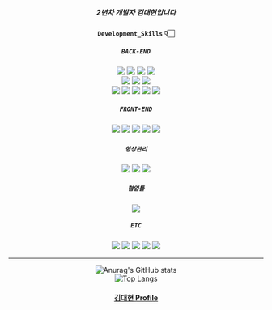 <div align=center>

##### 2년차 개발자 김대현입니다

#### `Development_Skills` 👇🏻

##### `BACK-END`
<img src="https://img.shields.io/badge/Spring-6DB33F?style=flat&logo=Spring&logoColor=white"/>
<img src="https://img.shields.io/badge/Spring Boot-6DB33F?style=flat&logo=Spring Boot&logoColor=white"/>
<img src="https://img.shields.io/badge/Java-007396?style=flat&logo=Java&logoColor=white"/>
<img src="https://img.shields.io/badge/Python-3776AB?style=flat&logo=Python&logoColor=white"/>
<br>
<img src="https://img.shields.io/badge/Linux-FCC624?style=flat&logo=Linux&logoColor=white"/>
<img src="https://img.shields.io/badge/Shell-FFD500?style=flat&logo=Shell&logoColor=white"/>
<img src="https://img.shields.io/badge/Docker-2496ED?style=flat&logo=Docker&logoColor=white"/></a>
<br>
<img src="https://img.shields.io/badge/Oracle-F80000?style=flat&logo=Oracle&logoColor=white"/>
<img src="https://img.shields.io/badge/MySQL-4479A1?style=flat&logo=MySQL&logoColor=white"/>
<img src="https://img.shields.io/badge/JPA-34E27A?style=flat&logo=JPA&logoColor=white"/>
<img src="https://img.shields.io/badge/Hibernate-59666C?style=flat&logo=Hibernate&logoColor=white"/>
<img src="https://img.shields.io/badge/Mybatis-1F4056?style=flat&logo=Mybatis&logoColor=white"/>
<br>


##### `FRONT-END`
<img src="https://img.shields.io/badge/HTML5-E34F26?style=flat&logo=HTML5&logoColor=white"/></a> 
<img src="https://img.shields.io/badge/CSS3-1572B6?style=flat&logo=CSS3&logoColor=white"/></a> 
<img src="https://img.shields.io/badge/JavaScript-F7DF1E?style=flat&logo=JavaScript&logoColor=white"/></a>
<img src="https://img.shields.io/badge/jQuery-0769AD?style=flat&logo=jQuery&logoColor=white"/></a>
<img src="https://img.shields.io/badge/Bootstrap-7952B3?style=flat&logo=Bootstrap&logoColor=white"/></a> 

##### `형상관리`
<img src="https://img.shields.io/badge/Git-F05032?style=flat&logo=Git&logoColor=white"/></a> 
<img src="https://img.shields.io/badge/GitHub-181717?style=flat&logo=GitHub&logoColor=white"/></a> 
<img src="https://img.shields.io/badge/Svn-3884FF?style=flat&logo=Svn&logoColor=white"/></a> 

##### `협업툴`
<img src="https://img.shields.io/badge/Notion-000000?style=flat&logo=Notion&logoColor=white"/></a> 

##### `ETC`
<img src="https://img.shields.io/badge/Apache Nifi-D22128?style=flat&logo=Apache&logoColor=white"/>
<img src="https://img.shields.io/badge/Elasticsearch-005571?style=flat&logo=Elasticsearch&logoColor=white"/></a>
<img src="https://img.shields.io/badge/Logstash-005571?style=flat&logo=Logstash&logoColor=white"/></a>
<img src="https://img.shields.io/badge/Beats-005571?style=flat&logo=Beats&logoColor=white"/></a>
<img src="https://img.shields.io/badge/Kibana-005571?style=flat&logo=Kibana&logoColor=white"/></a>

<hr>

![Anurag's GitHub stats](https://github-readme-stats.vercel.app/api?username=kimdaehyuun&show_icons=true&theme=great-gatsby)
<br>
[![Top Langs](https://github-readme-stats.vercel.app/api/top-langs/?username=kimdaehyuun&langs_count=10&layout=compact&theme=dark)](https://github.com/kimdaehyuun/kimdaehyuun)

#### [김대현 Profile](https://clever-shamrock-e3e.notion.site/999359e00b1e401bad3437937c61bcec) 

</div>
